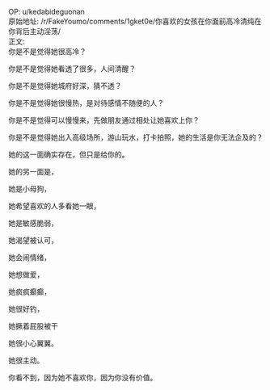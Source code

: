 
OP: u/kedabideguonan  
原始地址: /r/FakeYoumo/comments/1gket0e/你喜欢的女孩在你面前高冷清纯在你背后主动淫荡/  
正文:  
你是不是觉得她很高冷？

你是不是觉得她看透了很多，人间清醒？

你是不是觉得她城府好深，猜不透？

你是不是觉得她很慢热，是对待感情不随便的人？

你是不是觉得可以慢慢来，先做朋友通过相处让她喜欢上你？

你是不是觉得她出入高级场所，游山玩水，打卡拍照，她的生活是你无法企及的？

她的这一面确实存在，但只是给你的。

她的另一面是，

她是小母狗，

她希望喜欢的人多看她一眼，

她是敏感脆弱，

她渴望被认可，

她会闹情绪，

她想做爱，

她疯疯癫癫，

她很好钓，

她撅着屁股被干

她很小心翼翼。

她很主动。

你看不到，因为她不喜欢你，因为你没有价值。




